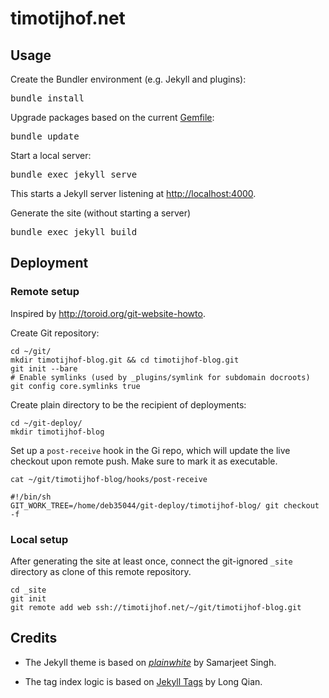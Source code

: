 # timotijhof.net

## Usage

Create the Bundler environment (e.g. Jekyll and plugins):

<pre lang="sh">
bundle install
</pre>

Upgrade packages based on the current [Gemfile](./Gemfile):

<pre lang="sh">
bundle update
</pre>

Start a local server:

<pre lang="sh">
bundle exec jekyll serve
</pre>

This starts a Jekyll server listening at <http://localhost:4000>.

Generate the site (without starting a server)

<pre lang="sh">
bundle exec jekyll build
</pre>

## Deployment

### Remote setup

Inspired by <http://toroid.org/git-website-howto>.

Create Git repository:

```
cd ~/git/
mkdir timotijhof-blog.git && cd timotijhof-blog.git
git init --bare
# Enable symlinks (used by _plugins/symlink for subdomain docroots)
git config core.symlinks true
```

Create plain directory to be the recipient of deployments:

```
cd ~/git-deploy/
mkdir timotijhof-blog
```

Set up a `post-receive` hook in the Gi repo, which will update the
live checkout upon remote push. Make sure to mark it as executable.

`cat ~/git/timotijhof-blog/hooks/post-receive`
```
#!/bin/sh
GIT_WORK_TREE=/home/deb35044/git-deploy/timotijhof-blog/ git checkout -f
```

### Local setup

After generating the site at least once, connect the git-ignored `_site`
directory as clone of this remote repository.

```
cd _site
git init
git remote add web ssh://timotijhof.net/~/git/timotijhof-blog.git
```

## Credits

* The Jekyll theme is based on [_plainwhite_](https://github.com/thelehhman/plainwhite-jekyll)
by Samarjeet Singh.

* The tag index logic is based on [Jekyll Tags](http://longqian.me/2017/02/09/github-jekyll-tag/) by Long Qian.
